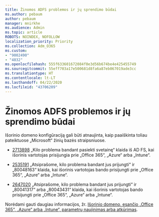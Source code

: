 ```yaml
---
title: Žinomos ADFS problemos ir jų sprendimo būdai
ms.author: pebaum
author: pebaum
manager: mnirkhe
ms.audience: Admin
ms.topic: article
ROBOTS: NOINDEX, NOFOLLOW
localization_priority: Priority
ms.collection: Adm_O365
ms.custom:
- "9002490"
- "4832"
ms.openlocfilehash: 555f633601672084f0e3d56b674be4e425455749
ms.sourcegitcommit: 55eff703a17e500681d8fa6a87eb067019ade3cc
ms.translationtype: HT
ms.contentlocale: lt-LT
ms.lasthandoff: 04/22/2020
ms.locfileid: "43706209"
---
```

# <a name="common-issues-and-resolutions-for-adfs"></a>Žinomos ADFS problemos ir jų sprendimo būdai

Išorinio domeno konfigūraciją gali būti atnaujinta, kaip paaiškinta toliau pateiktuose „Microsoft“ žinių bazės straipsniuose.

- [2713898](https://support.microsoft.com/help/2713898)  „Kilo problema bandant pasiekti svetainę“ klaida iš AD FS, kai išorinis vartotojas prisijungia prie „Office 365“, „Azure“ arba „Intune“.

- [2535191](https://support.microsoft.com/help/2535191) „Atsiprašome, kilo problema bandant jus prijungti“ ir „80048163“ klaida, kai išorinis vartotojas bando prisijungti prie „Office 365“, „Azure“ arba „Intune“.

- [2647020](https://support.microsoft.com/help/2647020) „Atsiprašome, kilo problema bandant jus prijungti“ ir „80041317“ arba „80043431“ klaida, kai išorinis vartotojas bando prisijungti prie „Office 365“, „Azure“ arba „Intune“.

Norėdami gauti daugiau informacijos, žr. [Išorinio domeno, esančio „Office 365“, „Azure“ arba „Intune“, parametrų naujinimas arba atkūrimas](https://docs.microsoft.com/office365/troubleshoot/active-directory/update-federated-domain-office-365).
